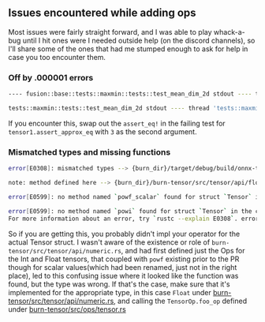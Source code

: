 ## Issues encountered while adding ops

Most issues were fairly straight forward, and I was able to play whack-a-bug until I hit ones were I needed outside help (on the discord channels), so I'll share some of the ones that had me stumped enough to ask for help in case you too encounter them.

### Off by .000001 errors

```sh
---- fusion::base::tests::maxmin::tests::test_mean_dim_2d stdout ---- thread 'fusion::base::tests::maxmin::tests::test_mean_dim_2d' panicked at burn-wgpu/src/fusion/base.rs:185:5: assertion `left == right` failed left: Data { value: [1.0, 4.0], shape: Shape { dims: [2, 1] } } right: Data { value: [0.99999994, 3.9999998], shape: Shape { dims: [2, 1] } } ----

tests::maxmin::tests::test_mean_dim_2d stdout ---- thread 'tests::maxmin::tests::test_mean_dim_2d' panicked at burn-wgpu/src/lib.rs:49:5: assertion `left == right` failed left: Data { value: [1.0, 4.0], shape: Shape { dims: [2, 1] } } right: Data { value: [0.99999994, 3.9999998], shape: Shape { dims: [2, 1] } }
```

If you encounter this, swap out the `assert_eq!` in the failing test for `tensor1.assert_approx_eq` with `3` as the second argument.

### Mismatched types and missing functions

```sh
error[E0308]: mismatched types --> {burn_dir}/target/debug/build/onnx-tests-fed12aaf3671687f/out/model/pow.rs:48:45 | 48 | let pow1_out1 = input1.clone().powf(input1); | ---- ^^^^^^ expected `f32`, found `Tensor<B, 4>` | | | arguments to this method are incorrect | = note: expected type `f32` found struct `Tensor<B, 4>` 

note: method defined here --> {burn_dir}/burn-tensor/src/tensor/api/float.rs:65:12 | 65 | pub fn powf(self, value: f32) -> Self { | ^^^^ 

error[E0599]: no method named `powf_scalar` found for struct `Tensor` in the current scope --> {burn_dir}/target/debug/build/onnx-tests-fed12aaf3671687f/out/model/pow.rs:50:35 | 50 | let pow2_out1 = pow1_out1.powf_scalar(cast1_out1); | ^^^^^^^^^^^ method not found in `Tensor<B, 4>` 

error[E0599]: no method named `powi` found for struct `Tensor` in the current scope --> {burn_dir}/target/debug/build/onnx-tests-fed12aaf3671687f/out/model/pow_int.rs:49:40 | 49 | let pow1_out1 = input1.clone().powi(input1); | ^^^^ method not found in `Tensor<B, 4, Int>` Some errors have detailed explanations: E0308, E0599. 
For more information about an error, try `rustc --explain E0308`. error: could not compile `onnx-tests` (test "onnx_tests") due to 3 previous errors
```

So if you are getting this, you probably didn't impl your operator for the actual Tensor struct. I wasn't aware of the existence or role of `burn-tensor/src/tensor/api/numeric.rs`, and had first defined just the Ops for the Int and Float tensors, that coupled with `powf` existing prior to the PR though for scalar values(which had been renamed, just not in the right place), led to this confusing issue where it looked like the function was found, but the type was wrong. If that's the case, make sure that it's implemented for the appropriate type, in this case `Float` under [burn-tensor/src/tensor/api/numeric.rs](https://github.com/tracel-ai/burn/blob/4ca3e31601228952bb1c1492bc9cd2adf15b5cf1/burn-tensor/src/tensor/api/numeric.rs#L2186), and calling the `TensorOp.foo_op` defined under [burn-tensor/src/ops/tensor.rs](https://github.com/tracel-ai/burn/blob/4ca3e31601228952bb1c1492bc9cd2adf15b5cf1/burn-tensor/src/tensor/ops/tensor.rs#L873)
